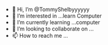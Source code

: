 - 👋 Hi, I’m @TommyShelbyyyyyy
- 👀 I’m interested in ...learn Computer
- 🌱 I’m currently learning ...computer
- 💞️ I’m looking to collaborate on ...
- 📫 How to reach me ...

<!---
TommyShelbyyyyyy/TommyShelbyyyyyy is a ✨ special ✨ repository because its `README.md` (this file) appears on your GitHub profile.
You can click the Preview link to take a look at your changes.
--->
